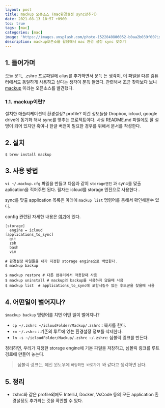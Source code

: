 ```yaml
---
layout: post
title: mackup 오픈소스 (mac환경설정 sync맞추기)
date: 2021-08-13 18:57 +0900
toc: true
tags: [mac]
categories: [mac]
image: 'https://images.unsplash.com/photo-1522040806052-b0aa2b039f00?ixid=MnwxMjA3fDB8MHxwaG90by1wYWdlfHx8fGVufDB8fHx8&ixlib=rb-1.2.1&auto=format&fit=crop&w=800&q=80'
description: mackup오픈소를 활용해서 mac 환경 설정 sync 맞추기
---
```

## 1. 들어가며

오늘 문득, .zshrc 프로파일에 alias를 추가하면서 문득 든 생각이, 이 파일을 다른 컴퓨터에서도 동일하게 사용하고 싶다는 생각이 문득 들었다. 관련해서 조금 찾아보다 보니 [mackup](https://github.com/lra/mackup) 이라는 오픈소스를 발견했다.



### 1.1. mackup이란? 

설치한 애플리케이션의 환경설정? profile? 이런 정보들을 Dropbox, icloud, google drive에 동기화 해서 sync를 맞추는 프로젝트이다. 사실 README.md 파일에도 잘 설명이 되어 있지만 혹여나 한글 버전이 필요한 경우를 위해서 문서를 작성한다. 



## 2. 설치

```shell
$ brew install mackup 
```



## 3. 사용 방법 

`vi ~/.mackup.cfg` 파일을 만들고 다음과 같이 `storage엔진` 과 sync를 맞출 aplication을 적어주면 된다.  필자는 icloud를 storage 엔진으로 사용한다 .

sync를 맞출 application 목록은 아래에 `mackup list` 명령어를 통해서 확인해볼수 있다. 

config 관련된 자세한 내용은 [여기](https://github.com/lra/mackup/blob/master/doc/README.md)에 있다.

```shell
[storage]
  engine = icloud
[applications_to_sync]
  git
  zsh
  bash
  vim
```



```shell
# 환경설정 파일들을 내가 지정한 storage engine으로 백업한다. 
$ mackup backup 
```



```shell
$ mackup restore # 다른 컴퓨터에서 적용할때 사용
$ mackup uninstall # mackup의 backup를 사용하지 않을때 사용
$ mackup list  # applications_to_sync에 포함시킬수 있는 후보군을 찾을때 사용
```



## 4. 어떤일이 벌어지나?

`$mackup backup`  명령어를 치면 어떤 일이 벌어지나? 

- `cp ~/.zshrc ~/icloudFolder/Mackup/.zshrc` : 복사를 한다. 
- `rm ~/.zshrc` : 기존의 루트에 있는 환경설정 정보를 삭제한다. 
- `ln -s ~/icloudFolder/Mackup/.zshrc ~/.zshrc`: 심볼릭 링크를 만든다. 

정리하면, 우리가 지정한 storage engine에 기본 파일을 저장하고, 심볼릭 링크를 루트경로에 만들어 놓는다. 

> 심볼릭 링크는,  예전 윈도우에 `바탕화면 바로가기 `와 같다고 생각하면 된다. 





## 5. 정리

- zshrc와 같은 profile외에도 IntelliJ, Docker, VsCode 등의 모든 application 환경설정도 추가되는 것을 확인할 수 있다.


